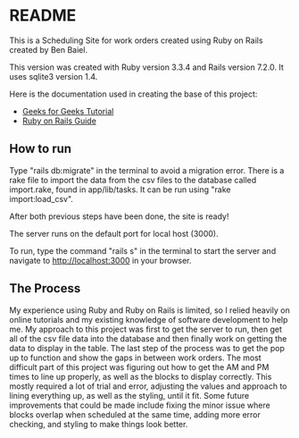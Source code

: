 # README

This is a Scheduling Site for work orders created using Ruby on Rails created by Ben Baiel.

This version was created with Ruby version 3.3.4 and Rails version 7.2.0. It uses sqlite3 version 1.4.

Here is the documentation used in creating the base of this project:

* [Geeks for Geeks Tutorial](https://www.geeksforgeeks.org/ruby-on-rails-introduction/)
* [Ruby on Rails Guide](https://guides.rubyonrails.org/v5.0/getting_started.html)



## How to run

Type "rails db:migrate" in the terminal to avoid a migration error. There is a rake file to import the data from the csv files to the database called import.rake, found in app/lib/tasks. It can be run using "rake import:load_csv".

After both previous steps have been done, the site is ready!

The server runs on the default port for local host (3000).

To run, type the command "rails s" in the terminal to start the server and navigate to [http://localhost:3000](http://localhost:3000) in your browser.


## The Process

My experience using Ruby and Ruby on Rails is limited, so I relied heavily on online tutorials and my existing knowledge of software development to help me. My approach to this project was first to get the server to run, then get all of the csv file data into the database and then finally work on getting the data to display in the table. The last step of the process was to get the pop up to function and show the gaps in between work orders. The most difficult part of this project was figuring out how to get the AM and PM times to line up properly, as well as the blocks to display correctly. This mostly required a lot of trial and error, adjusting the values and approach to lining everything up, as well as the styling, until it fit. Some future improvements that could be made include fixing the minor issue where blocks overlap when scheduled at the same time, adding more error checking, and styling to make things look better.
